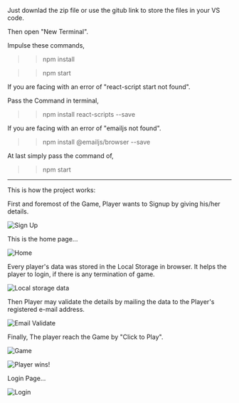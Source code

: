 Just downlad the zip file or use the gitub link to store the files in your VS code.

Then open "New Terminal".

Impulse these commands,

>>npm install

>>npm start

If you are facing with an error of "react-script start not found".

Pass the Command in terminal,

>>npm install react-scripts --save

If you are facing with an error of "emailjs not found".

>>npm install @emailjs/browser --save

At last simply pass the command of,

>>npm start

*****************************************************************************************

This is how the project works:

First and foremost of the Game, Player wants to Signup by giving his/her details.

![Sign Up](https://user-images.githubusercontent.com/105146141/208424744-7b51253d-b16c-4850-9705-ed878f2e1b0c.png)

This is the home page...

![Home](https://user-images.githubusercontent.com/105146141/208425470-7b48479d-4fad-42e0-8f49-282fa3f93cd1.png)

Every player's data was stored in the Local Storage in browser. It helps the player to login, if there is any termination of game.

![Local storage data](https://user-images.githubusercontent.com/105146141/208425825-f17db990-91b8-4ab0-ac72-7038237a9cdd.png)

Then Player may validate the details by mailing the data to the Player's registered e-mail address. 

![Email Validate](https://user-images.githubusercontent.com/105146141/208426897-fbade554-8580-4ecc-b546-1e0167c3fa68.png)

Finally, The player reach the Game by "Click to Play".

![Game](https://user-images.githubusercontent.com/105146141/208427090-06bc53c1-699f-4b3a-ad63-15642e0ce1c1.png)

![Player wins!](https://user-images.githubusercontent.com/105146141/208427292-78c6adbe-7624-4bbf-80f3-4f1916656b92.png)

Login Page...

![Login](https://user-images.githubusercontent.com/105146141/208427396-4c6c6a88-49a5-4bad-9cbe-255f403839d0.png)

